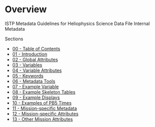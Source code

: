 # Overview
ISTP Metadata Guidelines for Heliophysics Science Data File Internal Metadata

Sections
* [00 - Table of Contents](00_Table_of_Contents.md)
* [01 - Introduction](01_metadata-intro.md)
* [02 - Global Attributes](02_metadata-global-attributes.md)
* [03 - Variables](03_metadata-variables.md)
* [04 - Variable Attributes](04_metadata-variable-attributes.md)
* [05 - Keywords](05_metadata-keywords.md)
* [06 - Metadata Tools](06_metadata-tools.md)
* [07 - Example Variable](07_example-variables.md)
* [08 - Example Skeleton Tables](08_example-skeletontables.md)
* [09 - Example Displays](09_example-displays.md)
* [10 - Examples of PB5 Times](10_example-PB5-times.md)
* [11 - Mission-specific Metadata](20_mission_metadata_usage.md)
* [12 - Mission-specific Attributes](Mission_Attributes_Non_ISTP.md)
* [13 - Other Mission Attributes](Non-ISTP-Mission-Attributes.md)

